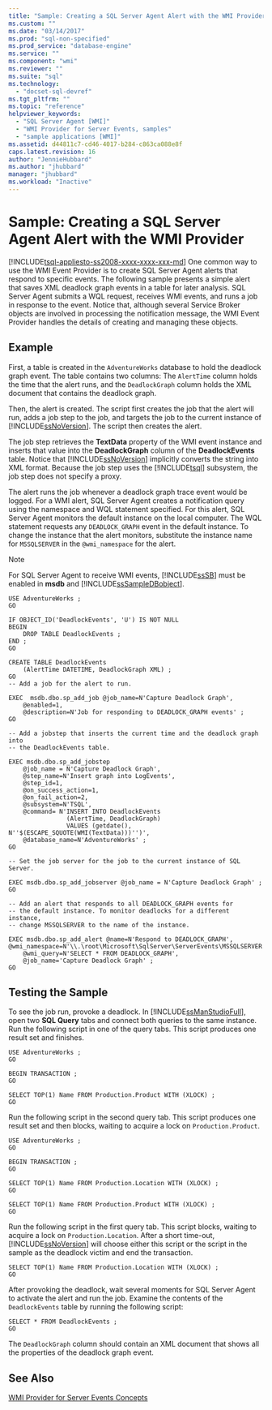 ```yaml
---
title: "Sample: Creating a SQL Server Agent Alert with the WMI Provider | Microsoft Docs"
ms.custom: ""
ms.date: "03/14/2017"
ms.prod: "sql-non-specified"
ms.prod_service: "database-engine"
ms.service: ""
ms.component: "wmi"
ms.reviewer: ""
ms.suite: "sql"
ms.technology: 
  - "docset-sql-devref"
ms.tgt_pltfrm: ""
ms.topic: "reference"
helpviewer_keywords: 
  - "SQL Server Agent [WMI]"
  - "WMI Provider for Server Events, samples"
  - "sample applications [WMI]"
ms.assetid: d44811c7-cd46-4017-b284-c863ca088e8f
caps.latest.revision: 16
author: "JennieHubbard"
ms.author: "jhubbard"
manager: "jhubbard"
ms.workload: "Inactive"
---
```

# Sample: Creating a SQL Server Agent Alert with the WMI Provider
[!INCLUDE[tsql-appliesto-ss2008-xxxx-xxxx-xxx-md](../../includes/tsql-appliesto-ss2008-xxxx-xxxx-xxx-md.md)]
  One common way to use the WMI Event Provider is to create SQL Server Agent alerts that respond to specific events. The following sample presents a simple alert that saves XML deadlock graph events in a table for later analysis. SQL Server Agent submits a WQL request, receives WMI events, and runs a job in response to the event. Notice that, although several Service Broker objects are involved in processing the notification message, the WMI Event Provider handles the details of creating and managing these objects.  
  
## Example  
 First, a table is created in the `AdventureWorks` database to hold the deadlock graph event. The table contains two columns: The `AlertTime` column holds the time that the alert runs, and the `DeadlockGraph` column holds the XML document that contains the deadlock graph.  
  
 Then, the alert is created. The script first creates the job that the alert will run, adds a job step to the job, and targets the job to the current instance of [!INCLUDE[ssNoVersion](../../includes/ssnoversion-md.md)]. The script then creates the alert.  
  
 The job step retrieves the **TextData** property of the WMI event instance and inserts that value into the **DeadlockGraph** column of the **DeadlockEvents** table. Notice that [!INCLUDE[ssNoVersion](../../includes/ssnoversion-md.md)] implicitly converts the string into XML format. Because the job step uses the [!INCLUDE[tsql](../../includes/tsql-md.md)] subsystem, the job step does not specify a proxy.  
  
 The alert runs the job whenever a deadlock graph trace event would be logged. For a WMI alert, SQL Server Agent creates a notification query using the namespace and WQL statement specified. For this alert, SQL Server Agent monitors the default instance on the local computer. The WQL statement requests any `DEADLOCK_GRAPH` event in the default instance. To change the instance that the alert monitors, substitute the instance name for `MSSQLSERVER` in the `@wmi_namespace` for the alert.  
  
> [!NOTE]  
>  For SQL Server Agent to receive WMI events, [!INCLUDE[ssSB](../../includes/sssb-md.md)] must be enabled in **msdb** and [!INCLUDE[ssSampleDBobject](../../includes/sssampledbobject-md.md)].  
  
```  
USE AdventureWorks ;  
GO  
  
IF OBJECT_ID('DeadlockEvents', 'U') IS NOT NULL  
BEGIN  
    DROP TABLE DeadlockEvents ;  
END ;  
GO  
  
CREATE TABLE DeadlockEvents  
    (AlertTime DATETIME, DeadlockGraph XML) ;  
GO  
-- Add a job for the alert to run.  
  
EXEC  msdb.dbo.sp_add_job @job_name=N'Capture Deadlock Graph',   
    @enabled=1,   
    @description=N'Job for responding to DEADLOCK_GRAPH events' ;  
GO  
  
-- Add a jobstep that inserts the current time and the deadlock graph into  
-- the DeadlockEvents table.  
  
EXEC msdb.dbo.sp_add_jobstep  
    @job_name = N'Capture Deadlock Graph',  
    @step_name=N'Insert graph into LogEvents',  
    @step_id=1,   
    @on_success_action=1,   
    @on_fail_action=2,   
    @subsystem=N'TSQL',   
    @command= N'INSERT INTO DeadlockEvents  
                (AlertTime, DeadlockGraph)  
                VALUES (getdate(), N''$(ESCAPE_SQUOTE(WMI(TextData)))'')',  
    @database_name=N'AdventureWorks' ;  
GO  
  
-- Set the job server for the job to the current instance of SQL Server.  
  
EXEC msdb.dbo.sp_add_jobserver @job_name = N'Capture Deadlock Graph' ;  
GO  
  
-- Add an alert that responds to all DEADLOCK_GRAPH events for  
-- the default instance. To monitor deadlocks for a different instance,  
-- change MSSQLSERVER to the name of the instance.  
  
EXEC msdb.dbo.sp_add_alert @name=N'Respond to DEADLOCK_GRAPH',   
@wmi_namespace=N'\\.\root\Microsoft\SqlServer\ServerEvents\MSSQLSERVER',   
    @wmi_query=N'SELECT * FROM DEADLOCK_GRAPH',   
    @job_name='Capture Deadlock Graph' ;  
GO  
```  
  
## Testing the Sample  
 To see the job run, provoke a deadlock. In [!INCLUDE[ssManStudioFull](../../includes/ssmanstudiofull-md.md)], open two **SQL Query** tabs and connect both queries to the same instance. Run the following script in one of the query tabs. This script produces one result set and finishes.  
  
```  
USE AdventureWorks ;  
GO  
  
BEGIN TRANSACTION ;  
GO  
  
SELECT TOP(1) Name FROM Production.Product WITH (XLOCK) ;  
GO  
```  
  
 Run the following script in the second query tab. This script produces one result set and then blocks, waiting to acquire a lock on `Production.Product`.  
  
```  
USE AdventureWorks ;  
GO  
  
BEGIN TRANSACTION ;  
GO  
  
SELECT TOP(1) Name FROM Production.Location WITH (XLOCK) ;  
GO  
  
SELECT TOP(1) Name FROM Production.Product WITH (XLOCK) ;  
GO  
```  
  
 Run the following script in the first query tab. This script blocks, waiting to acquire a lock on `Production.Location`. After a short time-out, [!INCLUDE[ssNoVersion](../../includes/ssnoversion-md.md)] will choose either this script or the script in the sample as the deadlock victim and end the transaction.  
  
```  
SELECT TOP(1) Name FROM Production.Location WITH (XLOCK) ;  
GO  
```  
  
 After provoking the deadlock, wait several moments for SQL Server Agent to activate the alert and run the job. Examine the contents of the `DeadlockEvents` table by running the following script:  
  
```  
SELECT * FROM DeadlockEvents ;  
GO  
```  
  
 The `DeadlockGraph` column should contain an XML document that shows all the properties of the deadlock graph event.  
  
## See Also  
 [WMI Provider for Server Events Concepts](../../relational-databases/wmi-provider-server-events/wmi-provider-for-server-events-concepts.md)  
  
  

